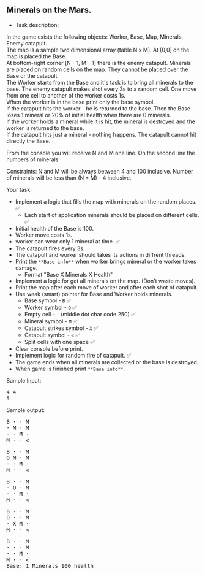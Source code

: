 ## Minerals on the Mars.

* Task description:

In the game exists the following objects: Worker, Base, Map, Minerals, Enemy catapult. <br/>
The map is a sample two dimensional array (table N x M). At [0,0] on the map is placed the Base.  <br/>
At bottom-right corner [N - 1, M - 1] there is the enemy catapult. Minerals are placed on random cells on the map. They cannot be placed over the Base or the catapult. <br/>
The Worker starts from the Base and it's task is to bring all minerals to the base. The enemy catapult makes shot 
every 3s to a random cell. One move from one cell to another of the worker costs 1s.<br/>
When the worker is in the base print only the base symbol.<br/>
If the catapult hits the worker - he is returned to the base. Then the Base loses 1 mineral or 20% 
of initial health when there are 0 minerals. <br/>
If the worker holds a mineral while it is hit, the mineral is destroyed and the worker is returned to the base.  <br/>
If the catapult hits just a mineral - nothing happens. The catapult cannot hit directly the Base. <br/>

From the console you will receive N and M one line.
On the second line the numbers of minerals

Constraints:
N and M will be always between 4 and 100 inclusive.
Number of minerals will be less than (N * M) - 4 inclusive. 

Your task:
*   Implement a logic that fills the map with minerals on the random places.  :white_check_mark:
    *   Each start of application minerals should be placed on different cells.  :white_check_mark:
*   Initial health of the Base is 100.
*   Worker move costs 1s.
*   worker can wear only 1 mineral at time. :white_check_mark:
*   The catapult fires every 3s.
*   The catapult and worker should takes its actions in diffrent threads.
*   Print the `**Base info**` when worker brings mineral or the worker takes damage.
    *   Format "Base X Minerals X Health"  
*   Implement a logic for get all minerals on the map. (Don't waste moves).
*   Print the map after each move of worker and after each shot of catapult.
*   Use  weak (smart) pointer for Base and Worker holds minerals.
    *   Base symbol - `B`  :white_check_mark:
    *   Worker symbol - `O` :white_check_mark:
    *   Empty cell - `·`  (middle dot char code 250)  :white_check_mark:
    *   Mineral symbol - `M`  :white_check_mark:
    *   Catapult strikes symbol - `X` :white_check_mark: 
    *   Catapult symbol - `<`  :white_check_mark:
    *   Split cells with one space  :white_check_mark:
*   Clear console before print.
*   Implement logic for random fire of catapult. :white_check_mark:
*   The game ends when all minerals are collected or the base is destroyed.
*   When game is finished print `**Base info**`.

Sample Input:
<pre>
4 4
5
</pre>

Sample output:
<pre>
B · · M
· M · M
· · M ·
M · · <
</pre>
<pre>
B · · M
O M · M
· · M ·
M · · <
</pre>
<pre>
B · · M
· O · M
· · M ·
M · · <
</pre>
<pre>
B · · M
O · · M
· X M ·
M · · <
</pre>
<pre>
B · · M
· · · M
· · M ·
M · · <
Base: 1 Minerals 100 health
</pre>
